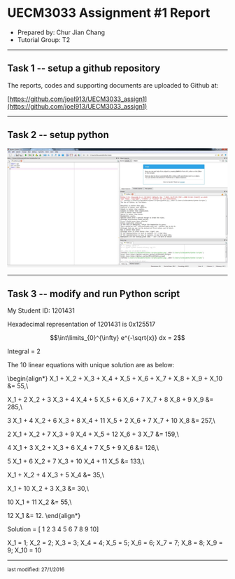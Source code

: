 UECM3033 Assignment #1 Report
========================================================

- Prepared by: Chur Jian Chang
- Tutorial Group: T2

--------------------------------------------------------

## Task 1 -- setup a github repository

The reports, codes and supporting documents are uploaded to Github at: 

[https://github.com/joel913/UECM3033_assign1](https://github.com/joel913/UECM3033_assign1)


---------------------------------------------------------

## Task 2 -- setup python


![python.png](python.png)


------------------------------------------------------------

## Task 3 -- modify and run Python script


My Student ID: 1201431

Hexadecimal representation of 1201431 is 0x125517

$$\int\limits_{0}^{\infty} e^{-\sqrt{x}} dx = 2$$

Integral =  2

The 10 linear equations with unique solution are as below:

\begin{align*}
X_1 + X_2 + X_3 + X_4 + X_5 + X_6 + X_7 + X_8 + X_9 + X_10 &= 55,\\

X_1 + 2 X_2 + 3 X_3 + 4 X_4 + 5 X_5 + 6 X_6 + 7 X_7 + 8 X_8 + 9 X_9 &= 285,\\

3 X_1 + 4 X_2 + 6 X_3 + 8 X_4 + 11 X_5 + 2 X_6 + 7 X_7 + 10 X_8 &= 257,\\

2 X_1 + X_2 + 7 X_3 + 9 X_4 + X_5 + 12 X_6 + 3 X_7 &= 159,\\

4 X_1 + 3 X_2 + X_3 + 6 X_4 + 7 X_5 + 9 X_6 &= 126,\\

5 X_1 + 6 X_2 + 7 X_3 + 10 X_4 + 11 X_5 &= 133,\\

X_1 + X_2 + 4 X_3 + 5 X_4 &= 35,\\

X_1 + 10 X_2 + 3 X_3 &= 30,\\

10 X_1 + 11 X_2 &= 55,\\

12 X_1 &= 12.
\end{align*}

Solution =  [  1   2   3   4   5   6   7   8   9  10]

X_1 = 1; X_2 = 2; X_3 = 3; X_4 = 4; X_5 = 5; X_6 = 6; X_7 = 7; X_8 = 8; X_9 = 9; X_10 = 10

-----------------------------------

<sup>last modified: 27/1/2016</sup>
